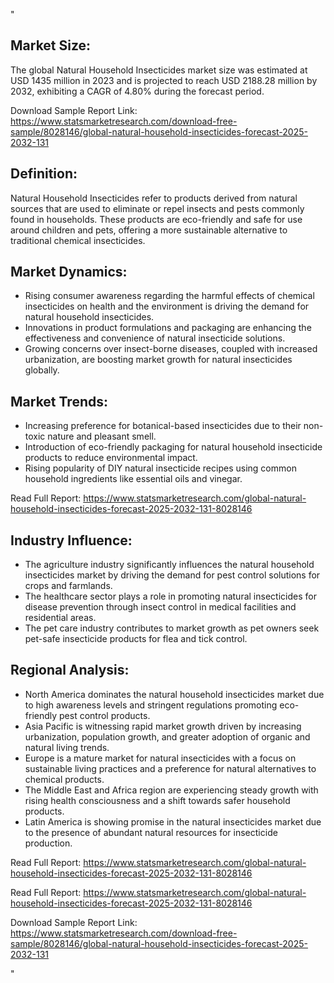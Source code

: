 "<h2>Market Size:</h2>
<p>The global Natural Household Insecticides market size was estimated at USD 1435 million in 2023 and is projected to reach USD 2188.28 million by 2032, exhibiting a CAGR of 4.80% during the forecast period.</p>
<p>Download Sample Report Link: <a href='https://www.statsmarketresearch.com/download-free-sample/8028146/global-natural-household-insecticides-forecast-2025-2032-131'>https://www.statsmarketresearch.com/download-free-sample/8028146/global-natural-household-insecticides-forecast-2025-2032-131</a></p>

<h2>Definition:</h2>
<p>Natural Household Insecticides refer to products derived from natural sources that are used to eliminate or repel insects and pests commonly found in households. These products are eco-friendly and safe for use around children and pets, offering a more sustainable alternative to traditional chemical insecticides.</p>

<h2>Market Dynamics:</h2>
<ul>
  <li>Rising consumer awareness regarding the harmful effects of chemical insecticides on health and the environment is driving the demand for natural household insecticides.</li>
  <li>Innovations in product formulations and packaging are enhancing the effectiveness and convenience of natural insecticide solutions.</li>
  <li>Growing concerns over insect-borne diseases, coupled with increased urbanization, are boosting market growth for natural insecticides globally.</li>
</ul>

<h2>Market Trends:</h2>
<ul>
  <li>Increasing preference for botanical-based insecticides due to their non-toxic nature and pleasant smell.</li>
  <li>Introduction of eco-friendly packaging for natural household insecticide products to reduce environmental impact.</li>
  <li>Rising popularity of DIY natural insecticide recipes using common household ingredients like essential oils and vinegar.</li>
</ul>
<p>Read Full Report: <a href='https://www.statsmarketresearch.com/global-natural-household-insecticides-forecast-2025-2032-131-8028146'>https://www.statsmarketresearch.com/global-natural-household-insecticides-forecast-2025-2032-131-8028146</a></p>

<h2>Industry Influence:</h2>
<ul>
  <li>The agriculture industry significantly influences the natural household insecticides market by driving the demand for pest control solutions for crops and farmlands.</li>
  <li>The healthcare sector plays a role in promoting natural insecticides for disease prevention through insect control in medical facilities and residential areas.</li>
  <li>The pet care industry contributes to market growth as pet owners seek pet-safe insecticide products for flea and tick control.</li>
</ul>

<h2>Regional Analysis:</h2>
<ul>
  <li>North America dominates the natural household insecticides market due to high awareness levels and stringent regulations promoting eco-friendly pest control products.</li>
  <li>Asia Pacific is witnessing rapid market growth driven by increasing urbanization, population growth, and greater adoption of organic and natural living trends.</li>
  <li>Europe is a mature market for natural insecticides with a focus on sustainable living practices and a preference for natural alternatives to chemical products.</li>
  <li>The Middle East and Africa region are experiencing steady growth with rising health consciousness and a shift towards safer household products.</li>
  <li>Latin America is showing promise in the natural insecticides market due to the presence of abundant natural resources for insecticide production.</li>
</ul>
<p>Read Full Report: <a href='https://www.statsmarketresearch.com/global-natural-household-insecticides-forecast-2025-2032-131-8028146'>https://www.statsmarketresearch.com/global-natural-household-insecticides-forecast-2025-2032-131-8028146</a></p>

<p>Read Full Report: <a href='https://www.statsmarketresearch.com/global-natural-household-insecticides-forecast-2025-2032-131-8028146'>https://www.statsmarketresearch.com/global-natural-household-insecticides-forecast-2025-2032-131-8028146</a></p>
<p>Download Sample Report Link: <a href='https://www.statsmarketresearch.com/download-free-sample/8028146/global-natural-household-insecticides-forecast-2025-2032-131'>https://www.statsmarketresearch.com/download-free-sample/8028146/global-natural-household-insecticides-forecast-2025-2032-131</a></p>"
